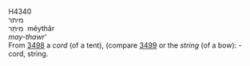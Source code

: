 <body>
  <p>H4340<br>  מיתר  <br> מֵיתָּר  ‎  mêythâr  <br><i>may-thawr‘ </i><br>From <a href="h3498.htm">3498</a>  a <i>cord</i> (of a tent), (compare <a href="h3499.htm">3499</a>  or the <i>string</i> (of a bow): - cord, string.<br></p>
 </body>